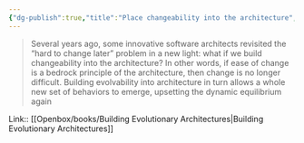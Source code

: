 ```yaml
---
{"dg-publish":true,"title":"Place changeability into the architecture","tags":["quotes"],"date":"2022-09-02T22:26:38+03:00","modified_at":"2023-01-03T10:52:15+04:00","alias":"Place changeability into the architecture","dg-path":"/quotes/202209022226.md","permalink":"/quotes/202209022226/","dgPassFrontmatter":true}
---
```



> Several years ago, some innovative software architects revisited the “hard to change later” problem in a new light: what if we build changeability into the architecture? In other words, if ease of change is a bedrock principle of the architecture, then change is no longer difficult. Building evolvability into architecture in turn allows a whole new set of behaviors to emerge, upsetting the dynamic equilibrium again

Link:: [[Openbox/books/Building Evolutionary Architectures|Building Evolutionary Architectures]]

